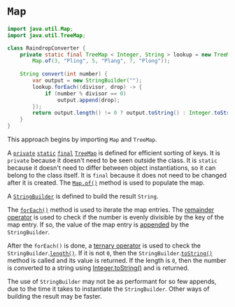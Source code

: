 # `Map`

```java
import java.util.Map;
import java.util.TreeMap;

class RaindropConverter {
    private static final TreeMap < Integer, String > lookup = new TreeMap < Integer, String > (
        Map.of(3, "Pling", 5, "Plang", 7, "Plong"));
        
    String convert(int number) {
        var output = new StringBuilder("");
        lookup.forEach((divisor, drop) -> {
            if (number % divisor == 0)
                output.append(drop);
        });
        return output.length() != 0 ? output.toString() : Integer.toString(number);
    }
}
```

This approach begins by importing `Map` and `TreeMap`.

A [`private`][private] [`static`][static] [`final`][final] [`TreeMap`][treemap] is defined for efficient sorting of keys.
It is `private` because it doesn't need to be seen outside the class.
It is `static` because it doesn't need to differ between object instantiations, so it can belong to the class itself.
It is `final` because it does not need to be changed after it is created.
The [`Map.of()`][mapof] method is used to populate the map.

A [`StringBuilder`][stringbuilder] is defined to build the result `String`.

The [`forEach()`][foreach] method is used to iterate the map entries.
The [remainder operator][remainder-operator] is used to check if the number is evenly divisible
by the key of the map entry.
If so, the value of the map entry is [appended][append] by the `StringBuilder`.

After the `forEach()` is done, a [ternary operator][ternary-operator] is used to check the `StringBuilder`.[`length()`][length].
If it is not `0`, then the `StringBuilder`.[`toString()`][sb-tostring] method is called and its value is returned.
If the length is `0`, then the number is converted to a string using [Integer.toString()][int-tostring] and is returned.

The use of `StringBuilder` may not be as performant for so few appends, due to the time it takes to instantiate the `StringBuilder`.
Other ways of building the result may be faster.

[private]: https://en.wikibooks.org/wiki/Java_Programming/Keywords/private
[final]: https://en.wikibooks.org/wiki/Java_Programming/Keywords/final
[static]: https://en.wikibooks.org/wiki/Java_Programming/Keywords/static
[treemap]: https://docs.oracle.com/javase/8/docs/api/java/util/TreeMap.html
[stringbuilder]: https://docs.oracle.com/javase/7/docs/api/java/lang/StringBuilder.html
[foreach]: https://docs.oracle.com/javase/9/docs/api/java/util/Map.html#forEach-java.util.function.BiConsumer-
[remainder-operator]: https://www.geeksforgeeks.org/modulo-or-remainder-operator-in-java/
[append]: https://docs.oracle.com/javase/7/docs/api/java/lang/StringBuilder.html#append(java.lang.String)
[ternary-operator]: https://www.geeksforgeeks.org/java-ternary-operator-with-examples/
[length]: https://docs.oracle.com/javase/7/docs/api/java/lang/StringBuilder.html#length()
[sb-tostring]: https://docs.oracle.com/javase/7/docs/api/java/lang/StringBuilder.html#toString()
[int-tostring]: https://docs.oracle.com/javase/8/docs/api/java/lang/Integer.html#toString-int-
[mapof]: https://docs.oracle.com/javase/9/docs/api/java/util/Map.html#of-K-V-K-V-K-V-
